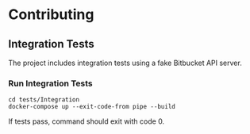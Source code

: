 # Contributing

## Integration Tests

The project includes integration tests using a fake Bitbucket API server.

### Run Integration Tests

```
cd tests/Integration
docker-compose up --exit-code-from pipe --build
```

If tests pass, command should exit with code 0.

